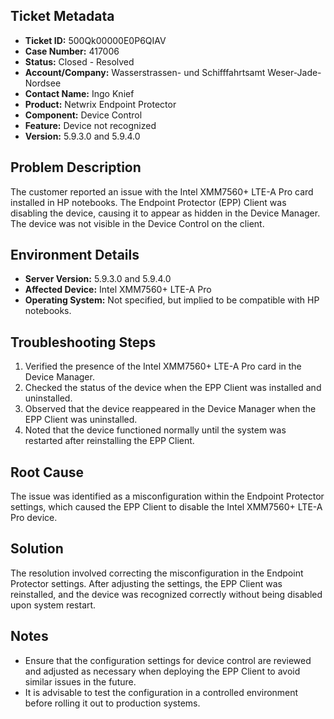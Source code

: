 ## Ticket Metadata
- **Ticket ID:** 500Qk00000E0P6QIAV
- **Case Number:** 417006
- **Status:** Closed - Resolved
- **Account/Company:** Wasserstrassen- und Schifffahrtsamt Weser-Jade-Nordsee
- **Contact Name:** Ingo Knief
- **Product:** Netwrix Endpoint Protector
- **Component:** Device Control
- **Feature:** Device not recognized
- **Version:** 5.9.3.0 and 5.9.4.0

## Problem Description
The customer reported an issue with the Intel XMM7560+ LTE-A Pro card installed in HP notebooks. The Endpoint Protector (EPP) Client was disabling the device, causing it to appear as hidden in the Device Manager. The device was not visible in the Device Control on the client.

## Environment Details
- **Server Version:** 5.9.3.0 and 5.9.4.0
- **Affected Device:** Intel XMM7560+ LTE-A Pro
- **Operating System:** Not specified, but implied to be compatible with HP notebooks.

## Troubleshooting Steps
1. Verified the presence of the Intel XMM7560+ LTE-A Pro card in the Device Manager.
2. Checked the status of the device when the EPP Client was installed and uninstalled.
3. Observed that the device reappeared in the Device Manager when the EPP Client was uninstalled.
4. Noted that the device functioned normally until the system was restarted after reinstalling the EPP Client.

## Root Cause
The issue was identified as a misconfiguration within the Endpoint Protector settings, which caused the EPP Client to disable the Intel XMM7560+ LTE-A Pro device.

## Solution
The resolution involved correcting the misconfiguration in the Endpoint Protector settings. After adjusting the settings, the EPP Client was reinstalled, and the device was recognized correctly without being disabled upon system restart.

## Notes
- Ensure that the configuration settings for device control are reviewed and adjusted as necessary when deploying the EPP Client to avoid similar issues in the future.
- It is advisable to test the configuration in a controlled environment before rolling it out to production systems.